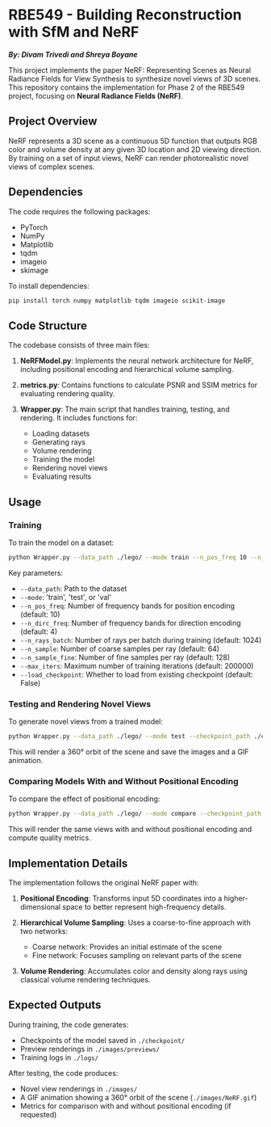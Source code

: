 # RBE549 - Building Reconstruction with SfM and NeRF

***By: Divam Trivedi and Shreya Boyane***

This project implements the paper NeRF: Representing Scenes as Neural Radiance Fields for View Synthesis to synthesize novel views of 3D scenes. This repository contains the implementation for Phase 2 of the RBE549 project, focusing on **Neural Radiance Fields (NeRF)**.

## Project Overview

NeRF represents a 3D scene as a continuous 5D function that outputs RGB color and volume density at any given 3D location and 2D viewing direction. By training on a set of input views, NeRF can render photorealistic novel views of complex scenes.

## Dependencies

The code requires the following packages:

- PyTorch
- NumPy
- Matplotlib
- tqdm
- imageio
- skimage

To install dependencies:

```bash
pip install torch numpy matplotlib tqdm imageio scikit-image
```

## Code Structure

The codebase consists of three main files:

1. **NeRFModel.py**: Implements the neural network architecture for NeRF, including positional encoding and hierarchical volume sampling.
2. **metrics.py**: Contains functions to calculate PSNR and SSIM metrics for evaluating rendering quality.
3. **Wrapper.py**: The main script that handles training, testing, and rendering. It includes functions for:

   - Loading datasets
   - Generating rays
   - Volume rendering
   - Training the model
   - Rendering novel views
   - Evaluating results

## Usage

### Training

To train the model on a dataset:

```bash
python Wrapper.py --data_path ./lego/ --mode train --n_pos_freq 10 --n_dirc_freq 4 --n_rays_batch 1024 --max_iters 200000
```

Key parameters:

- `--data_path`: Path to the dataset
- `--mode`: 'train', 'test', or 'val'
- `--n_pos_freq`: Number of frequency bands for position encoding (default: 10)
- `--n_dirc_freq`: Number of frequency bands for direction encoding (default: 4)
- `--n_rays_batch`: Number of rays per batch during training (default: 1024)
- `--n_sample`: Number of coarse samples per ray (default: 64)
- `--n_sample_fine`: Number of fine samples per ray (default: 128)
- `--max_iters`: Maximum number of training iterations (default: 200000)
- `--load_checkpoint`: Whether to load from existing checkpoint (default: False)

### Testing and Rendering Novel Views

To generate novel views from a trained model:

```bash
python Wrapper.py --data_path ./lego/ --mode test --checkpoint_path ./checkpoint/
```

This will render a 360° orbit of the scene and save the images and a GIF animation.

### Comparing Models With and Without Positional Encoding

To compare the effect of positional encoding:

```bash
python Wrapper.py --data_path ./lego/ --mode compare --checkpoint_path ./checkpoint/
```

This will render the same views with and without positional encoding and compute quality metrics.

## Implementation Details

The implementation follows the original NeRF paper with:

1. **Positional Encoding**: Transforms input 5D coordinates into a higher-dimensional space to better represent high-frequency details.
2. **Hierarchical Volume Sampling**: Uses a coarse-to-fine approach with two networks:

   - Coarse network: Provides an initial estimate of the scene
   - Fine network: Focuses sampling on relevant parts of the scene
3. **Volume Rendering**: Accumulates color and density along rays using classical volume rendering techniques.

## Expected Outputs

During training, the code generates:

- Checkpoints of the model saved in `./checkpoint/`
- Preview renderings in `./images/previews/`
- Training logs in `./logs/`

After testing, the code produces:

- Novel view renderings in `./images/`
- A GIF animation showing a 360° orbit of the scene (`./images/NeRF.gif`)
- Metrics for comparison with and without positional encoding (if requested)
